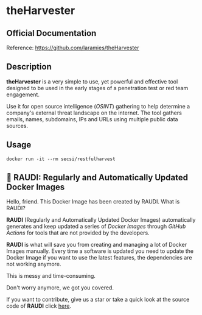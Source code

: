 # theHarvester

## Official Documentation
Reference: https://github.com/laramies/theHarvester

## Description

**theHarvester** is a very simple to use, yet powerful and effective tool designed to be used in the early stages of a penetration test or red team engagement. 

Use it for open source intelligence (*OSINT*) gathering to help determine a company's external threat landscape on the internet. The tool gathers emails, names, subdomains, IPs and URLs using multiple public data sources.

## Usage
```
docker run -it --rm secsi/restfulharvest
```

## 🐳 RAUDI: Regularly and Automatically Updated Docker Images

Hello, friend. This Docker Image has been created by RAUDI. What is RAUDI?

**RAUDI** (Regularly and Automatically Updated Docker Images) automatically generates and keep updated a series of *Docker Images* through *GitHub Actions* for tools that are not provided by the developers.

**RAUDI** is what will save you from creating and managing a lot of Docker Images manually. Every time a software is updated you need to update the Docker Image if you want to use the latest features, the dependencies are not working anymore. 

This is messy and time-consuming. 

Don't worry anymore, we got you covered.

If you want to contribute, give us a star or take a quick look at the source code of **RAUDI** click [here](https://github.com/cybersecsi/RAUDI).